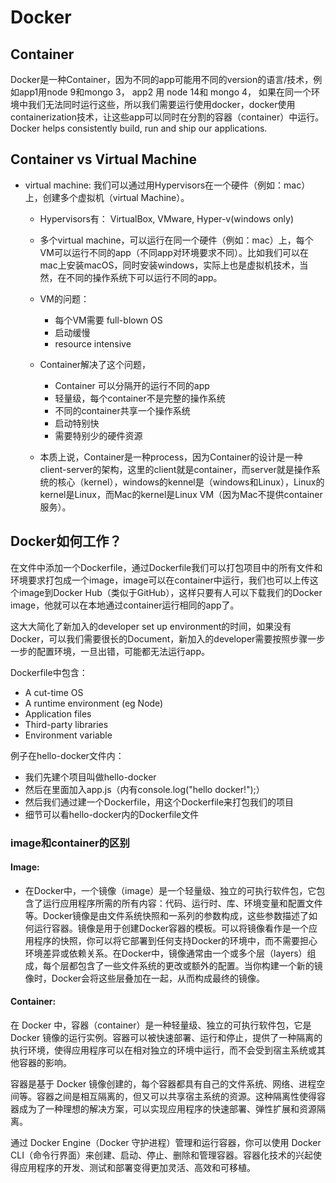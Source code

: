 # Docker

## Container 

Docker是一种Container，因为不同的app可能用不同的version的语言/技术，例如app1用node 9和mongo 3， app2 用 node 14和 mongo 4， 如果在同一个环境中我们无法同时运行这些，所以我们需要运行使用docker，docker使用containerization技术，让这些app可以同时在分割的容器（container）中运行。
Docker helps consistently build, run and ship our applications.

## Container vs Virtual Machine

- virtual machine: 我们可以通过用Hypervisors在一个硬件（例如：mac）上，创建多个虚拟机（virtual Machine）。
  - Hypervisors有： VirtualBox, VMware, Hyper-v(windows only)
  - 多个virtual machine，可以运行在同一个硬件（例如：mac）上，每个VM可以运行不同的app（不同app对环境要求不同）。比如我们可以在mac上安装macOS，同时安装windows，实际上也是虚拟机技术，当然，在不同的操作系统下可以运行不同的app。
  - VM的问题：
    - 每个VM需要 full-blown OS
    - 启动缓慢
    - resource intensive

  - Container解决了这个问题，
    - Container 可以分隔开的运行不同的app
    - 轻量级，每个container不是完整的操作系统
    - 不同的container共享一个操作系统
    - 启动特别快
    - 需要特别少的硬件资源

  - 本质上说，Container是一种process，因为Container的设计是一种client-server的架构，这里的client就是container，而server就是操作系统的核心（kernel），windows的kennel是（windows和Linux），Linux的kernel是Linux，而Mac的kernel是Linux VM（因为Mac不提供container服务）。


## Docker如何工作？

在文件中添加一个Dockerfile，通过Dockerfile我们可以打包项目中的所有文件和环境要求打包成一个image，image可以在container中运行，我们也可以上传这个image到Docker Hub（类似于GitHub），这样只要有人可以下载我们的Docker image，他就可以在本地通过container运行相同的app了。

这大大简化了新加入的developer set up environment的时间，如果没有Docker，可以我们需要很长的Document，新加入的developer需要按照步骤一步一步的配置环境，一旦出错，可能都无法运行app。

Dockerfile中包含：
- A cut-time OS
- A runtime environment (eg Node)
- Application files
- Third-party libraries
- Environment variable


例子在hello-docker文件内：

- 我们先建个项目叫做hello-docker
- 然后在里面加入app.js（内有console.log("hello docker!");）
- 然后我们通过建一个Dockerfile，用这个Dockerfile来打包我们的项目
- 细节可以看hello-docker内的Dockerfile文件


### image和container的区别
 
#### Image:
- 在Docker中，一个镜像（image）是一个轻量级、独立的可执行软件包，它包含了运行应用程序所需的所有内容：代码、运行时、库、环境变量和配置文件等。Docker镜像是由文件系统快照和一系列的参数构成，这些参数描述了如何运行容器。镜像是用于创建Docker容器的模板。可以将镜像看作是一个应用程序的快照，你可以将它部署到任何支持Docker的环境中，而不需要担心环境差异或依赖关系。在Docker中，镜像通常由一个或多个层（layers）组成，每个层都包含了一些文件系统的更改或额外的配置。当你构建一个新的镜像时，Docker会将这些层叠加在一起，从而构成最终的镜像。

#### Container:
在 Docker 中，容器（container）是一种轻量级、独立的可执行软件包，它是 Docker 镜像的运行实例。容器可以被快速部署、运行和停止，提供了一种隔离的执行环境，使得应用程序可以在相对独立的环境中运行，而不会受到宿主系统或其他容器的影响。

容器是基于 Docker 镜像创建的，每个容器都具有自己的文件系统、网络、进程空间等。容器之间是相互隔离的，但又可以共享宿主系统的资源。这种隔离性使得容器成为了一种理想的解决方案，可以实现应用程序的快速部署、弹性扩展和资源隔离。

通过 Docker Engine（Docker 守护进程）管理和运行容器，你可以使用 Docker CLI（命令行界面）来创建、启动、停止、删除和管理容器。容器化技术的兴起使得应用程序的开发、测试和部署变得更加灵活、高效和可移植。